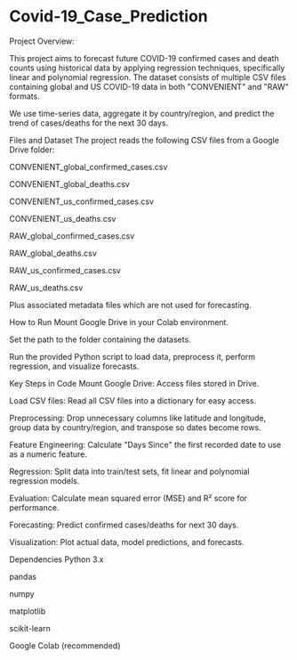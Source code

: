 # Covid-19_Case_Prediction
Project Overview:

This project aims to forecast future COVID-19 confirmed cases and death counts using historical data by applying regression techniques, specifically linear and polynomial regression. The dataset consists of multiple CSV files containing global and US COVID-19 data in both "CONVENIENT" and "RAW" formats.

We use time-series data, aggregate it by country/region, and predict the trend of cases/deaths for the next 30 days.

Files and Dataset
The project reads the following CSV files from a Google Drive folder:

CONVENIENT_global_confirmed_cases.csv

CONVENIENT_global_deaths.csv

CONVENIENT_us_confirmed_cases.csv

CONVENIENT_us_deaths.csv

RAW_global_confirmed_cases.csv

RAW_global_deaths.csv

RAW_us_confirmed_cases.csv

RAW_us_deaths.csv

Plus associated metadata files which are not used for forecasting.

How to Run
Mount Google Drive in your Colab environment.

Set the path to the folder containing the datasets.

Run the provided Python script to load data, preprocess it, perform regression, and visualize forecasts.

Key Steps in Code
Mount Google Drive: Access files stored in Drive.

Load CSV files: Read all CSV files into a dictionary for easy access.

Preprocessing: Drop unnecessary columns like latitude and longitude, group data by country/region, and transpose so dates become rows.

Feature Engineering: Calculate "Days Since" the first recorded date to use as a numeric feature.

Regression: Split data into train/test sets, fit linear and polynomial regression models.

Evaluation: Calculate mean squared error (MSE) and R² score for performance.

Forecasting: Predict confirmed cases/deaths for next 30 days.

Visualization: Plot actual data, model predictions, and forecasts.

Dependencies
Python 3.x

pandas

numpy

matplotlib

scikit-learn

Google Colab (recommended)
